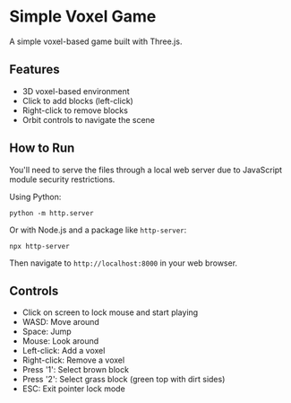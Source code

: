 # Simple Voxel Game

A simple voxel-based game built with Three.js.

## Features

- 3D voxel-based environment
- Click to add blocks (left-click)
- Right-click to remove blocks
- Orbit controls to navigate the scene

## How to Run

You'll need to serve the files through a local web server due to JavaScript module security restrictions.

Using Python:
```
python -m http.server
```

Or with Node.js and a package like `http-server`:
```
npx http-server
```

Then navigate to `http://localhost:8000` in your web browser.

## Controls

- Click on screen to lock mouse and start playing
- WASD: Move around
- Space: Jump
- Mouse: Look around
- Left-click: Add a voxel
- Right-click: Remove a voxel
- Press '1': Select brown block
- Press '2': Select grass block (green top with dirt sides)
- ESC: Exit pointer lock mode
